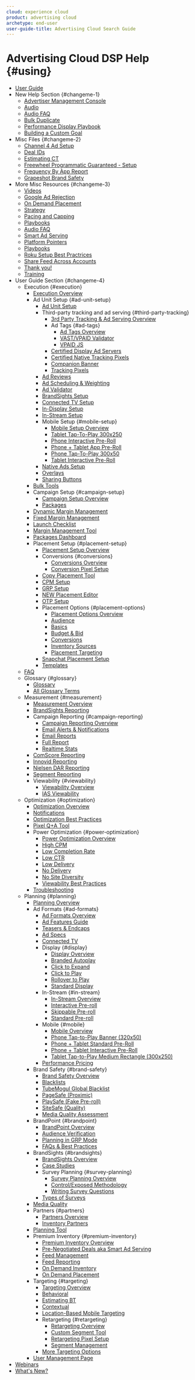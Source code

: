 ```yaml
---
cloud: experience cloud
product: advertising cloud
archetype: end-user
user-guide-title: Advertising Cloud Search Guide
---
```


# Advertising Cloud DSP Help {#using}
<!-- why &num;using? needs to be "dsp-using" or something -->

+ [User Guide](misc-not-in-toc/user-guide.md)
+ New Help Section {#changeme-1}
  + [Advertiser Management Console](misc-not-in-toc/new/advertiser-management-console.md)
  + [Audio](misc-not-in-toc/new/audio.md)
  + [Audio FAQ](misc-not-in-toc/new/audio/audio-faq.md)
  + [Bulk Duplicate](misc-not-in-toc/new/bulk-duplicate.md)
  + [Performance Display Playbook](misc-not-in-toc/new/performance-display-playbook.md)
  + [Building a Custom Goal](misc-not-in-toc/new/performance-display-playbook/building-a-custom-goal.md)
+ Misc Files {#changeme-2}
  + [Channel 4 Ad Setup](misc-not-in-toc/channel4.md)
  + [Deal IDs](misc-not-in-toc/deal-ids.md)
  + [Estimating CT](misc-not-in-toc/estimating-ct.md)
  + [Freewheel Programmatic Guaranteed - Setup](misc-not-in-toc/freewheel-programmatic-guaranteed-setup.md)
  + [Frequency By App Report](misc-not-in-toc/frequency-by-app-report.md)
  + [Grapeshot Brand Safety](misc-not-in-toc/grapeshot-brand-safety.md)
+ More Misc Resources {#changeme-3}
  + [Videos](misc-not-in-toc/page-id-1273.md)
  + [Google Ad Rejection](misc-not-in-toc/page-id-3605.md)
  + [On Demand Placement](misc-not-in-toc/page-id-4767.md)
  + [Strategy](misc-not-in-toc/page-id-5177.md)
  + [Pacing and Capping](misc-not-in-toc/page-id-6978.md)
  + [Playbooks](misc-not-in-toc/page-id-7499.md)
  + [Audio FAQ](misc-not-in-toc/page-id-7624.md)
  + [Smart Ad Serving](misc-not-in-toc/page-id-7700.md)
  + [Platform Pointers](misc-not-in-toc/platform-pointers.md)
  + [Playbooks](misc-not-in-toc/playbooks.md)
  + [Roku Setup Best Practrices](misc-not-in-toc/roku-best-practices.md)
  + [Share Feed Across Accounts](misc-not-in-toc/share-feed-across-accounts.md)
  + [Thank you!](misc-not-in-toc/thank.md)
  + [Training](misc-not-in-toc/training.md)
+ User Guide Section {#changeme-4}
  + Execution {#execution}
    + [Execution Overview](execution.md)
    + Ad Unit Setup {#ad-unit-setup}
      + [Ad Unit Setup](execution/ad-unit-setup.md)
      + Third-party tracking and ad serving {#third-party-tracking}
        + [3rd Party Tracking & Ad Serving Overview](execution/ad-unit-setup/3rd-party-tracking-adserving.md)
        + Ad Tags {#ad-tags}
          + [Ad Tags Overview](execution/ad-unit-setup/3rd-party-tracking-adserving/ad-tags.md)
          + [VAST/VPAID Validator](execution/ad-unit-setup/3rd-party-tracking-adserving/ad-tags/vastvpaid-validator.md)
          + [VPAID JS](execution/ad-unit-setup/3rd-party-tracking-adserving/ad-tags/vpaid-js.md)
        + [Certified Display Ad Servers](execution/ad-unit-setup/3rd-party-tracking-adserving/certified-display-ad-servers.md)
        + [Certified Native Tracking Pixels](execution/ad-unit-setup/3rd-party-tracking-adserving/certified-native-tracking-pixels.md)
        + [Companion Banner](execution/ad-unit-setup/3rd-party-tracking-adserving/companion-banner.md)
        + [Tracking Pixels](execution/ad-unit-setup/3rd-party-tracking-adserving/tracking-pixels.md)
      + [Ad Reviews](execution/ad-unit-setup/ad-reviews.md)
      + [Ad Scheduling & Weighting](execution/ad-unit-setup/ad-scheduling-weighting.md)
      + [Ad Validator](execution/ad-unit-setup/ad-validator.md)
      + [BrandSights Setup](execution/ad-unit-setup/brandsights-setup.md)
      + [Connected TV Setup](execution/ad-unit-setup/connected-tv-setup.md)
      + [In-Display Setup](execution/ad-unit-setup/in-display-setup.md)
      + [In-Stream Setup](execution/ad-unit-setup/in-stream-setup.md)
      + Mobile Setup {#mobile-setup}
        + [Mobile Setup Overview](execution/ad-unit-setup/mobile-setup.md)
        + [Tablet Tap-To-Play 300x250](execution/ad-unit-setup/mobile-setup/mobile-app-ctp.md)
        + [Phone Interactive Pre-Roll](execution/ad-unit-setup/mobile-setup/mobile-app-interactive.md)
        + [Phone + Tablet App Pre-Roll](execution/ad-unit-setup/mobile-setup/mobile-app-pr.md)
        + [Phone Tap-To-Play 300x50](execution/ad-unit-setup/mobile-setup/mobile-web-ctp.md)
        + [Tablet Interactive Pre-Roll](execution/ad-unit-setup/mobile-setup/tablet-app-interactive.md)
      + [Native Ads Setup](execution/ad-unit-setup/native-setup.md)
      + [Overlays](execution/ad-unit-setup/overlay.md)
      + [Sharing Buttons](execution/ad-unit-setup/sharing-buttons.md)
    + [Bulk Tools](execution/bulk-tools.md)
    + Campaign Setup {#campaign-setup}
      + [Campaign Setup Overview](execution/campaign-setup.md)
      + [Packages](execution/campaign-setup/packages.md)
    + [Dynamic Margin Management](execution/dynamicmargin.md)
    + [Fixed Margin Management](execution/fixedmargin.md)
    + [Launch Checklist](execution/launch-checklist.md)
    + [Margin Management Tool](execution/margin-management-tool.md)
    + [Packages Dashboard](execution/packages-dashboard.md)
    + Placement Setup {#placement-setup}
      + [Placement Setup Overview](execution/placement-setup.md)
      + Conversions {#conversions}
        + [Conversions Overview](execution/placement-setup/conversions.md)
        + [Conversion Pixel Setup](execution/placement-setup/conversions/conversion-pixel-setup.md)
      + [Copy Placement Tool](execution/placement-setup/copy-placement-tool.md)
      + [CPM Setup](execution/placement-setup/cpm-setup.md)
      + [GRP Setup](execution/placement-setup/grp-setup.md)
      + [NEW Placement Editor](execution/placement-setup/introducing-the-new-placement-editor.md)
      + [OTP Setup](execution/placement-setup/otp-setup.md)
      + Placement Options {#placement-options}
        + [Placement Options Overview](execution/placement-setup/placement-options.md)
        + [Audience](execution/placement-setup/placement-options/audience.md)
        + [Basics](execution/placement-setup/placement-options/basics.md)
        + [Budget & Bid](execution/placement-setup/placement-options/budget-bid.md)
        + [Conversions](execution/placement-setup/placement-options/conversions-2.md)
        + [Inventory Sources](execution/placement-setup/placement-options/inventory-sources.md)
        + [Placement Targeting](execution/placement-setup/placement-options/placement-targeting.md)
      + [Snapchat Placement Setup](execution/placement-setup/snapchat-placement-setup.md)
      + [Templates](execution/placement-setup/templates.md)
  + [FAQ](faq.md)
  + Glossary {#glossary}
    + [Glossary](glossary.md)
    + [All Glossary Terms](glossary/all-terms.md)
  + Measurement {#measurement}
    + [Measurement Overview](measurement.md)
    + [BrandSights Reporting](measurement/brandsights-reporting.md)
    + Campaign Reporting {#campaign-reporting}
      + [Campaign Reporting Overview](measurement/campaign-reporting.md)
      + [Email Alerts & Notifications](measurement/campaign-reporting/email-alerts-notifications.md)
      + [Email Reports](measurement/campaign-reporting/email-reports.md)
      + [Full Report](measurement/campaign-reporting/full-report.md)
      + [Realtime Stats](measurement/campaign-reporting/realtime-stats.md)
    + [ComScore Reporting](measurement/comscore-vce.md)
    + [Innovid Reporting](measurement/innovid-reporting.md)
    + [Nielsen DAR Reporting](measurement/nielsen-ocr-reporting.md)
    + [Segment Reporting](measurement/segment-reporting.md)
    + Viewability {#viewability}
      + [Viewability Overview](measurement/viewability.md)
      + [IAS Viewability](measurement/viewability/ias-integration.md)
  + Optimization {#optimization}
    + [Optimization Overview](optimization.md)
    + [Notifications](optimization/notifications.md)
    + [Optimization Best Practices](optimization/optimization-goals.md)
    + [Pixel Q+A Tool](optimization/pixel-qa-tool.md)
    + Power Optimization {#power-optimization}
      + [Power Optimization Overview](optimization/power-optimization.md)
      + [High CPM](optimization/power-optimization/high-cpm.md)
      + [Low Completion Rate](optimization/power-optimization/low-completion-rate.md)
      + [Low CTR](optimization/power-optimization/low-ctr.md)
      + [Low Delivery](optimization/power-optimization/low-delivery.md)
      + [No Delivery](optimization/power-optimization/no-delivery.md)
      + [No Site Diversity](optimization/power-optimization/no-site-diversity.md)
      + [Viewability Best Practices](optimization/power-optimization/viewability-best-practices.md)
    + [Troubleshooting](optimization/troubleshooting.md)
  + Planning {#planning}
    + [Planning Overview](planning.md)
    + Ad Formats {#ad-formats}
      + [Ad Formats Overview](planning/ad-formats.md)
      + [Ad Features Guide](planning/ad-formats/ad-features-guide.md)
      + [Teasers & Endcaps](planning/ad-formats/ad-features-guide/teasers-endcaps.md)
      + [Ad Specs](planning/ad-formats/ad-specs.md)
      + [Connected TV](planning/ad-formats/connected-tv.md)
      + Display {#display}
        + [Display Overview](planning/ad-formats/in-display.md)
        + [Branded Autoplay](planning/ad-formats/in-display/branded-autoplay.md)
        + [Click to Expand](planning/ad-formats/in-display/click-to-expand.md)
        + [Click to Play](planning/ad-formats/in-display/click-to-play.md)
        + [Rollover to Play](planning/ad-formats/in-display/rollover-to-play.md)
        + [Standard Display](planning/ad-formats/in-display/standard-display.md)
      + In-Stream {#in-stream}
        + [In-Stream Overview](planning/ad-formats/in-stream.md)
        + [Interactive Pre-roll](planning/ad-formats/in-stream/interactive-pre-roll.md)
        + [Skippable Pre-roll](planning/ad-formats/in-stream/skippable-pre-roll.md)
        + [Standard Pre-roll](planning/ad-formats/in-stream/standard-pre-roll.md)
      + Mobile {#mobile}
        + [Mobile Overview](planning/ad-formats/mobile.md)
        + [Phone Tap-to-Play Banner (320x50)](planning/ad-formats/mobile/mobile-app-ctp.md)
        + [Phone + Tablet Standard Pre-Roll](planning/ad-formats/mobile/mobile-app-pr.md)
        + [Phone + Tablet Interactive Pre-Roll](planning/ad-formats/mobile/mobile-interactive-pr.md)
        + [Tablet Tap-to-Play Medium Rectangle (300x250)](planning/ad-formats/mobile/mobile-web-ctp.md)
      + [Performance Pricing](planning/ad-formats/performance-pricing.md)
    + Brand Safety {#brand-safety}
      + [Brand Safety Overview](planning/brand-safety.md)
      + [Blacklists](planning/brand-safety/blacklists.md)
      + [TubeMogul Global Blacklist](planning/brand-safety/blacklists/tubemogul-global-blacklist.md)
      + [PageSafe (Proximic)](planning/brand-safety/pagesafe-proximic.md)
      + [PlaySafe (Fake Pre-roll)](planning/brand-safety/playsafe-fake-pre-roll.md)
      + [SiteSafe (Quality)](planning/brand-safety/sitesafe-quality.md)
      + [Media Quality Assessment](planning/brand-safety/viewability-audit.md)
    + BrandPoint {#brandpoint}
      + [BrandPoint Overview](planning/brandpoint.md)
      + [Audience Verification](planning/brandpoint/audience-verification.md)
      + [Planning in GRP Mode](planning/brandpoint/buying-in-cost-per-point.md)
      + [FAQs & Best Practices](planning/brandpoint/faqs-best-practices.md)
    + BrandSights {#brandsights}
      + [BrandSights Overview](planning/brandsights.md)
      + [Case Studies](planning/brandsights/case-studies.md)
      + Survey Planning {#survey-planning}
        + [Survey Planning Overview](planning/brandsights/survey-planning.md)
        + [Control/Exposed Methodology](planning/brandsights/survey-planning/controlexposed-methodology.md)
        + [Writing Survey Questions](planning/brandsights/survey-planning/writing-survey-questions.md)
      + [Types of Surveys](planning/brandsights/types-surveys.md)
    + [Media Quality](planning/media-quality.md)
    + Partners {#partners}
      + [Partners Overview](planning/partners.md)
      <!-- No text in file --> <!-- + [Ad Serving](planning/partners/ad-serving.md) -->
      <!-- No text in file --> <!-- + [Data Partners](planning/partners/data-partners.md) -->
      + [Inventory Partners](planning/partners/inventory-partners.md)
      <!-- No text in file --> <!-- + [Measurement Partners](planning/partners/measurement-partners.md) -->
    + [Planning Tool](planning/planning-tool-beta.md)
    + Premium Inventory {#premium-inventory}
      + [Premium Inventory Overview](planning/private-inventory.md)
      + [Pre-Negotiated Deals aka Smart Ad Serving](planning/private-inventory/brandaccess.md)
      + [Feed Management](planning/private-inventory/brandaccess/feed-management.md)
      + [Feed Reporting](planning/private-inventory/feeds-reporting.md)
      + [On Demand Inventory](planning/private-inventory/on-demand-inventory.md)
      + [On Demand Placement](planning/private-inventory/on-demand-inventory/on-demand-placement.md)
    + Targeting {#targeting}
      + [Targeting Overview](planning/targeting.md)
      + [Behavioral](planning/targeting/behavioral.md)
      + [Estimating BT](planning/targeting/behavioral/estimating-bt.md)
      + [Contextual](planning/targeting/contextual.md)
      + [Location-Based Mobile Targeting](planning/targeting/factual-geo-targeting.md)
      + Retargeting {#retargeting}
        + [Retargeting Overview](planning/targeting/retargeting.md)
        + [Custom Segment Tool](planning/targeting/retargeting/custom-segment-tool.md)
        + [Retargeting Pixel Setup](planning/targeting/retargeting/retargeting-pixel-setup.md)
        + [Segment Management](planning/targeting/retargeting/segment-management.md)
      + [More Targeting Options](planning/targeting/targeting-options.md)
    + [User Management Page](planning/user-management-page.md)
+ [Webinars](webinars.md)
+ [What's New?](whats-new.md)

